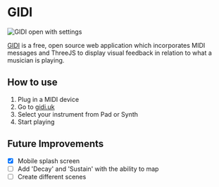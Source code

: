 # GIDI

![GIDI open with settings](https://gidi.uk/img/assets/2.png)


[GIDI](https://gidi.uk) is a free, open source web application which incorporates MIDI messages and ThreeJS to display visual feedback in relation to what a musician is playing.

## How to use

1. Plug in a MIDI device
2. Go to [gidi.uk](https://gidi.uk)
3. Select your instrument from Pad or Synth
4. Start playing

## Future Improvements

- [x] Mobile splash screen
- [ ] Add 'Decay' and 'Sustain' with the ability to map 
- [ ] Create different scenes
